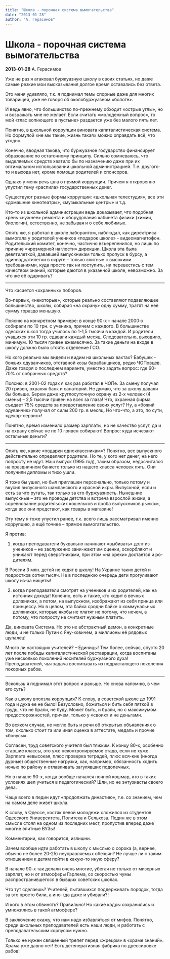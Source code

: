 ```yaml
---
title: "Школа - порочная система вымогательства"
date: "2013-01-28"
author: "А. Герасимов"
---
```


# Школа - порочная система вымогательства

**2013-01-28** А. Герасимов

Уже не раз я атаковал буржуазную школу в своих статьях, но даже самые резкие мои высказывания долгое время оставались без ответа.

Это меня удивляло, т.к. я поднимал темы спорные даже для многих товарищей, уже не говоря об околобуржуазном «болоте».

И ведь явно, что большинство по-прежнему обходит «острые углы», но и возражать мне не желает. Если считать «молодежный вопрос», то мой «глас вопиющего в пустыне» раздается уже без малого пять лет.

Понятно, в школьной коррупции виновата капиталистическая система. Но формулой «не мы такие, жизнь такая» можно оправдать всё, что угодно.

Конечно, вводная такова, что буржуазное государство финансирует образование по остаточному принципу. Сильно сомневаюсь, что выделяемых средств хватило бы по назначению даже при их оптимальном использовании школьной администрацией. Т.е. другого-то и выхода нет, кроме помощи родителей и спонсоров.

Однако у меня речь шла о прямой коррупции. Причем я откровенно упустил тему «распила» государственных денег.

Существуют разные формы коррупции: «школьная телестудия», все эти «домашние кинотеатры», «музыкальные центры» и т.д.

Кто-то из школьной администрации ведь доказывает, что подобная хрень «нужнее» ремонта и оборудования кабинета физики (химии, биологии), естественно, не забывая и о себе любимых.

Опять же, я работал в школе лаборантом, наблюдал, как директриса вымогала у родителей учеников «подарок школе» - видеомагнитофон. Родительский комитет, конечно, частично взъерепенился, но лишь по причине «чрезмерной наглости» дирекции. Школа эта была девятилеткой, дававшей выпускникам только пропуск в бурсу, а одиннадцатилетки в округе – только элитные с высокими требованиями, куда просто так ни поступить, ни перевестись с тем качеством знаний, которые даются в указанной школе, невозможно. За что же её одаривать?

* * *

Что касается «охранных» поборов.

Во-первых, «некоторые», которые реально составляют подавляющее большинство, школы, собирая «на охрану» одну сумму, тратят на неё сумму гораздо меньшую.

Поясню на конкретном примере: в конце 90-х – начале 2000-х собирали по 10 грн. с ученика, причем с каждого. В большинстве одесских школ тогда училось по 1-1,5 тысячи в каждой. И родители учащихся эти 10 гр. сдавали каждый месяц. Следовательно, выходило, минимум. 10 тысяч гривен ежемесячно. За такие деньги на входе в школу должно было стоять отделение ГСО.

Но кого реально мы видели и видим на школьных вахтах? Бабушек - божьих одуванчиков, отставной козы барабанщиков, редко ЧОПовцев. Даже говоря о последнем варианте, уместно задать вопрос: где 60-70% от собранных средств?

Поясню: в 2001-02 годах я как раз работал в ЧОПе. За смену получал 20 гривен, охраняя банк и санаторий. Не думаю, что за школу давали бы больше. Берем даже круглосуточную охрану из 2-х человек (4 смены) – 2,5 тысячи гривен на всех за глаза! Что, охранная фирма съедает 75% средств за предоставление своих услуг? Ну, а «божий одуванчик» получал от силы 200 гр. в месяц. Но что-что, а это, по сути, «декор-сервис»!

Понятно, время изменило размер зарплаты, но не качество услуг, да и на охрану сейчас не по 10 гривен собирают! Вопрос: куда исчезают остальные деньги?

* * *

Опять же, какие «подарки одноклассникам»? Понятно, вес выпускного действительно определяют родители. Но те, у кого нет денег, на него попросту не идут. Наш выпуск (1995 год), таким образом, недосчитался на праздничном банкете только из нашего класса человек пять. Они получили дипломы и тихо ушли.

Я тоже бы ушел, но был приглашен персонально, только потому и вкусил выпускного шампанского и красной икры. Выпускной, если и есть за что ругать, так только за его буржуазность. Нынешние выпускные – это не проводы детства и встреча взрослой жизни, а соревнование родительских кошельков и проба выпускников рынком, когда все они предстают, как товары в магазине!

Эту тему я тоже упустил ранее, т.к. всего лишь рассматривал именно коррупцию, а ещё точнее – прямое вымогательство.

Я против:

1) когда преподаватели буквально начинают «выбивать» долг из учеников – не заслуженно зани-жают им оценки, оскорбляют и унижают перед сверстниками, при этом «на орехи» достается и ро-дителям.

В России 3 млн. детей не ходят в школу! На Украине таких детей и подростков сотни тысяч. Не в последнюю очередь дети прогуливают школу из-за нищеты!

2) когда преподаватели смотрят на учеников и их родителей, как на источник дохода! Конечно, есть и такие, кто ходит в вечных должниках, а потом, на выпускном, изображают из себя принца или принцессу. Но в целом, эта байка сродни байке о коммунальных должниках, которые якобы не платят не потому, что нечем, а потому, что попросту не считают нужным платить.

Да, виновата Система. Но это не абстрактный демон, а конкретные люди, и не только Путин с Яну-ковичем, а миллионы её рядовых щупалец!

Много ли настоящих учителей? – Единицы! Тем более, сейчас, спустя 20 лет после победы капиталистической реставрации, когда воспитаны уже несколько поколений носителей буржуазного духа! Преподавателей, чья задача воспитывать из подрастающего поколения покорных рабов.

* * *

Вскользь я поднимал этот вопрос и раньше. Но снова напомню, в чем его суть?

Как в школу вползла коррупция? К слову, в советской школе до 1991 года и духа ее не было! Безусловно, божиться и бить себя пяткой в грудь, что не брали, не буду. Может быть, и брали, но с максимумом предосторожностей, причем, только у «своих» и не деньгами.

Во всяком случае, не могло быть и речи об открытых объявлениях о том, сколько стоит та или иная оценка в аттестате, медаль и прочие «бонусы».

Согласен, труд советского учителя был тяжким. К концу 80-х, особенно старшие классы, это уже неконтролируемое стадо, если не хуже. Зарплата невысокая, плюс проверка тетрадей, плюс вся-кие (иногда дурные) общественные нагрузки, как, например, обязанность ходить ночью по району и отлавливать загулявших подопечных.

Но в начале 90-х, когда вообще начался ночной кошмар, кто в таких условиях шел учиться в педагогический? Шли, но не энтузиасты своего дела.

Чаще всего в педин идут «продолжать династию», т.е. со знанием, чем на самом деле живет школа.

К слову, в Одессе, костяк левой молодежи сложился из студентов Одесского Университета, Политеха и Сельхоза. Педин же в этом смысле стоял на одном из последних мест, пропустив вперед даже многие элитные ВУЗы!

Комментарии, как говорится, излишни.

Зачем вообще идти работать в школу с мыслью о сорока (а, вернее, обычно не более 20-25) неуправляемых обезьян? Не лучше ли с таким отношением к детям пойти в какую-то иную сферу?

В начале 90-х так делали очень многие, убегая не только от мизерных зарплат, но и от атмосферы Гарлема, со скоростью чумы распространившегося в бывших советских школах.

Что тут сделаешь? Учителей, пытавшихся поддерживать порядок, тогда за это просто били, а ино-гда даже и убивали?!

И кого в этом обвинять? Правильно! Но какие кадры сохранились и умножились в такой атмосфере?

В заключение скажу, что нам надо избавляться от мифов. Понятно, среди школьных преподавателей есть наши люди, и работать с преподавательским корпусом нужно.

Только не нужен священный трепет перед «жрецом» в «храме знаний». Храма уже давно нет! Есть дегенеративная фабрика по дрессировке рабов!